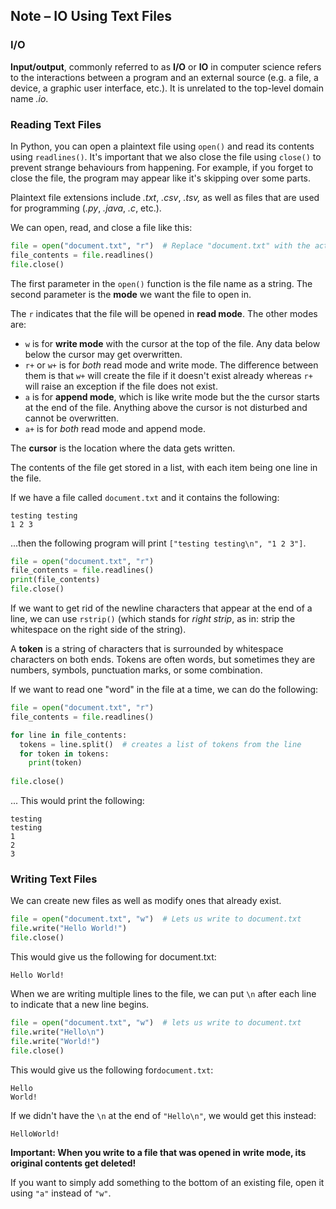 ## Note – IO Using Text Files

### I/O

**Input/output**, commonly referred to as **I/O** or **IO** in computer science refers to the interactions between a program and an external source (e.g. a file, a device, a graphic user interface, etc.). It is unrelated to the  top-level domain name *.io*.


### Reading Text Files

In Python, you can open a plaintext file using `open()` and read its contents using `readlines()`.  It's important that we also close the file using `close()` to prevent strange behaviours from happening. For example, if you forget to close the file, the program may appear like it's skipping over some parts.

Plaintext file extensions include *.txt*, *.csv*, *.tsv,* as well as files that are used for programming (*.py*, *.java*, *.c*, etc.).

We can open, read, and close a file like this:

```python
file = open("document.txt", "r")  # Replace "document.txt" with the actual name of the file
file_contents = file.readlines()
file.close()
```

The first parameter in the `open()` function is the file name as a string. The second parameter is the **mode** we want the file to open in.

The `r`  indicates that the file will be opened in **read mode**. The other modes are:

* `w` is for **write mode** with the cursor at the top of the file. Any data below below the cursor may get overwritten.
* `r+` or `w+` is for *both* read mode and write mode. The difference between them is that `w+` will create the file if it doesn't exist already whereas `r+` will raise an exception if the file does not exist.
* `a` is for **append mode**, which is like write mode but the the cursor starts at the end of the file. Anything above the cursor is not disturbed and cannot be overwritten.
* `a+` is for *both* read mode and append mode.

The **cursor** is the location where the data gets written.

The contents of the file get stored in a list, with each item being one line in the file. 

If we have a file called `document.txt` and it contains the following:

```
testing testing
1 2 3
```

...then the following program will print `["testing testing\n", "1 2 3"]`.

```python
file = open("document.txt", "r")
file_contents = file.readlines()
print(file_contents)
file.close()
```

If we want to get rid of the newline characters that appear at the end of a line, we can use `rstrip()` (which stands for *right strip*, as in: strip the whitespace on the right side of the string).

A **token** is a string of characters that is surrounded by whitespace characters on both ends. Tokens are often words, but sometimes they are numbers, symbols, punctuation marks, or some combination.

If we want to read one "word" in the file at a time, we can do the following:

```python
file = open("document.txt", "r")
file_contents = file.readlines()

for line in file_contents:
  tokens = line.split()  # creates a list of tokens from the line
  for token in tokens:
    print(token)
  
file.close()
```

... This would print the following:

```
testing
testing
1
2
3
```

### Writing Text Files

We can create new files as well as modify ones that already exist.

```python
file = open("document.txt", "w")  # Lets us write to document.txt
file.write("Hello World!")
file.close()
```

This would give us the following for document.txt:

```
Hello World!
```

When we are writing multiple lines to the file, we can put `\n` after each line to indicate that a new line begins.

```python
file = open("document.txt", "w")  # lets us write to document.txt
file.write("Hello\n")
file.write("World!")
file.close()
```

This would give us the following for`document.txt`:

```
Hello
World!
```

If we didn't have the `\n` at the end of `"Hello\n"`, we would get this instead:

```
HelloWorld!
```

**Important: When you write to a file that was opened in write mode, its original contents get deleted!** 

If you want to simply add something to the bottom of an existing file, open it using `"a"` instead of `"w"`.
